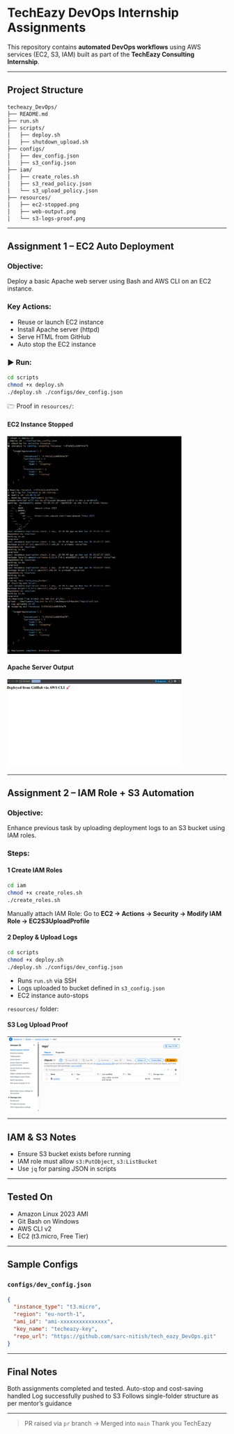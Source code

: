 #  TechEazy DevOps Internship Assignments

This repository contains **automated DevOps workflows** using AWS services (EC2, S3, IAM) built as part of the **TechEazy Consulting Internship**.

---

##  Project Structure

```
techeazy_DevOps/
├── README.md
├── run.sh
├── scripts/
│   ├── deploy.sh
│   ├── shutdown_upload.sh
├── configs/
│   ├── dev_config.json
│   ├── s3_config.json
├── iam/
│   ├── create_roles.sh
│   ├── s3_read_policy.json
│   └── s3_upload_policy.json
├── resources/
│   ├── ec2-stopped.png
│   ├── web-output.png
│   └── s3-logs-proof.png
```

---

##  Assignment 1 – EC2 Auto Deployment

###  Objective:

Deploy a basic Apache web server using Bash and AWS CLI on an EC2 instance.

###  Key Actions:

* Reuse or launch EC2 instance
* Install Apache server (httpd)
* Serve HTML from GitHub
* Auto stop the EC2 instance

### ▶ Run:

```bash
cd scripts
chmod +x deploy.sh
./deploy.sh ./configs/dev_config.json
```

🗁 Proof in `resources/`:

####  EC2 Instance Stopped
<img src="resources/ec2-stopped.png" alt="EC2 Stopped" width="400"/>

####  Apache Server Output
<img src="resources/web-output.png" alt="Web Output" width="400"/>

---

##  Assignment 2 – IAM Role + S3 Automation

###  Objective:

Enhance previous task by uploading deployment logs to an S3 bucket using IAM roles.

###  Steps:

#### 1️ Create IAM Roles

```bash
cd iam
chmod +x create_roles.sh
./create_roles.sh
```

Manually attach IAM Role:
Go to **EC2 → Actions → Security → Modify IAM Role → EC2S3UploadProfile**

#### 2️ Deploy & Upload Logs

```bash
cd scripts
chmod +x deploy.sh
./deploy.sh ./configs/dev_config.json
```

* Runs `run.sh` via SSH
* Logs uploaded to bucket defined in `s3_config.json`
* EC2 instance auto-stops

 `resources/` folder:

####  S3 Log Upload Proof
<img src="resources/s3-logs-proof.png" alt="Web Output" width="400"/>

---

##  IAM & S3 Notes

* Ensure S3 bucket exists before running
* IAM role must allow `s3:PutObject`, `s3:ListBucket`
* Use `jq` for parsing JSON in scripts

---

##  Tested On

* Amazon Linux 2023 AMI
* Git Bash on Windows
* AWS CLI v2
* EC2 (t3.micro, Free Tier)

---

##  Sample Configs

### `configs/dev_config.json`

```json
{
  "instance_type": "t3.micro",
  "region": "eu-north-1",
  "ami_id": "ami-xxxxxxxxxxxxxxx",
  "key_name": "techeazy-key",
  "repo_url": "https://github.com/sarc-nitish/tech_eazy_DevOps.git"
}
```

---

##  Final Notes

 Both assignments completed and tested.
 Auto-stop and cost-saving handled
 Log successfully pushed to S3
 Follows single-folder structure as per mentor’s guidance

---

> PR raised via `pr` branch → Merged into `main`
> Thank you TechEazy 
